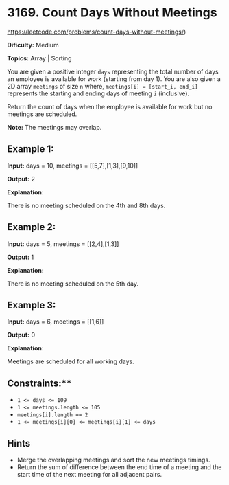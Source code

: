 # 3169\. Count Days Without Meetings

https://leetcode.com/problems/count-days-without-meetings/)

**Dificulty:** Medium

**Topics:** Array | Sorting

You are given a positive integer `days` representing the total number of days an employee is available for work (starting from day 1). You are also given a 2D array `meetings` of size `n` where, `meetings[i] = [start_i, end_i]` represents the starting and ending days of meeting `i` (inclusive).

Return the count of days when the employee is available for work but no meetings are scheduled.

**Note:** The meetings may overlap.

## Example 1:

**Input:** days = 10, meetings = \[\[5,7\],\[1,3\],\[9,10\]\]

**Output:** 2

**Explanation:**

There is no meeting scheduled on the 4th and 8th days.

## Example 2:

**Input:** days = 5, meetings = \[\[2,4\],\[1,3\]\]

**Output:** 1

**Explanation:**

There is no meeting scheduled on the 5th day.

## Example 3:

**Input:** days = 6, meetings = \[\[1,6\]\]

**Output:** 0

**Explanation:**

Meetings are scheduled for all working days.

## Constraints:**

-   `1 <= days <= 109`
-   `1 <= meetings.length <= 105`
-   `meetings[i].length == 2`
-   `1 <= meetings[i][0] <= meetings[i][1] <= days`

## Hints
 - Merge the overlapping meetings and sort the new meetings timings.
 - Return the sum of difference between the end time of a meeting and the start time of the next meeting for all adjacent pairs.